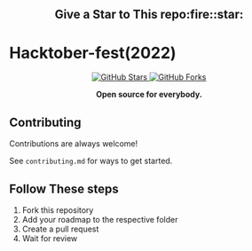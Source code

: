 <h2 align=center> Give a Star to This repo:fire::star:</h2>

# Hacktober-fest(2022)

<p align="center">
  <a href="https://github.com/codednepal/hacktober2022/stargazers" target="_blank">
  <img alt="GitHub Stars" src="https://img.shields.io/github/stars/codednepal/hacktober2022" />
  </a>
  <a href="https://github.com/codednepal/hacktober2022/graphs/contributors" target="_blank">
  <img alt="GitHub Forks" src="https://img.shields.io/github/forks/codednepal/hacktober2022" />
  </a>
  <br/>
  
<p align="center"><b>Open source for everybody.</b></p>
</p>

## Contributing

Contributions are always welcome!

See `contributing.md` for ways to get started.


## Follow These steps

 1. Fork this repository
 2. Add your roadmap to the respective folder
 3. Create a pull request
 4. Wait for review

